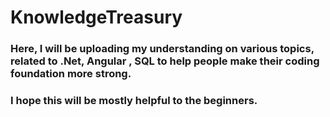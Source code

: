 # KnowledgeTreasury

### Here, I will be uploading my understanding on various topics, related to .Net, Angular , SQL to help people make their coding foundation more strong.
### I hope this will be mostly helpful to the beginners.
